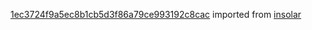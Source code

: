 [1ec3724f9a5ec8b1cb5d3f86a79ce993192c8cac](https://github.com/insolar/insolar/commit/1ec3724f9a5ec8b1cb5d3f86a79ce993192c8cac) imported from [insolar](https://github.com/insolar/insolar)
